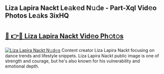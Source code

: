 ## Liza Lapira Nackt Le𝚊k𝚎d N𝚞𝚍e - Part-XqI Vid𝚎o Photos Le𝚊ks 3ixHQ

# <h2><a href="http://fb6wxq.evod.top/?m=Liza+Lapira+Nackt">🔗 👉🔴 Liza Lapira Nackt Vid𝚎o Ph𝚘t𝚘s</a></h2>

[![Liza Lapira Nackt N𝚞d𝚎s](https://i.imgur.com/8V9OHl7.gif)](http://fb6wxq.evod.top/?m=Liza+Lapira+Nackt)
Content creator Liza Lapira Nackt focusing on dance trends and lifestyle snippets. Liza Lapira Nackt public image is one of strength and courage, but he's also known for his vulnerability and emotional depth. 
